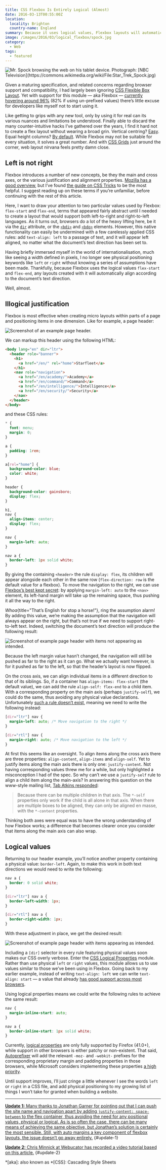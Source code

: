 ```yaml
---
title: CSS Flexbox Is Entirely Logical (Almost)
date: 2016-03-13T00:55:00Z
location:
  locality: Brighton
  country-name: England
summary: Because it uses logical values, Flexbox layouts will automatically align according to a document’s text-direction. Well, almost.
image: /images/2016/03/logical_flexbox/spock.jpg
category:
  - Web
tags:
  - featured
---
```

![](/images/2016/03/logical_flexbox/spock.jpg 'Mr. Spock browsing the web on his tablet device. Photograph: [NBC Television](https://commons.wikimedia.org/wiki/File:Star_Trek_Spock.jpg)')

Given a maturing specification, and related concerns regarding browser support and compatibility, I had largely been ignoring [CSS Flexible Box Layout][1]. Yet with support for this module — aka Flexbox — [currently hovering around 96%][2] (82% if using un-prefixed values) there’s little excuse for developers like myself not to start using it.

Like getting to grips with any new tool, only by using it for real can its various nuances and limitations be understood. Finally able to discard the many counter-intuitive hacks I’ve gathered over the years, I find it hard not to create a flex layout without wearing a broad grin. Vertical centring? [Easy][3]. Equal height columns? [By default][4]. While Flexbox may not be suitable for every situation, it solves a great number. And with [CSS Grids][5] just around the corner, web layout nirvana feels pretty damn close.

## Left is not right

Flexbox introduces a number of new concepts, be they the main and cross axes, or the various justification and alignment properties. [Mozilla has a good overview][6], but I’ve found [the guide on CSS Tricks][7] to be the most helpful. I suggest reading up on these terms if you’re unfamiliar, before continuing with the rest of this article.

Here, I want to draw your attention to two particular values used by Flexbox: `flex-start` and `flex-end`, terms that appeared fairly abstract until I needed to create a layout that would support both left-to-right and right-to-left languages. As it turns out, browsers do a lot of the heavy lifting here, be it via the [`dir`][8] attribute, or the [`<bdi>`][9] and [`<bdo>`][10] elements. However, this native functionality can easily be undermined with a few carelessly applied CSS rules: add `text-align: left` to a passage of text, and it will appear left aligned, no matter what the document’s text direction has been set to.

Having briefly immersed myself in the world of internationalisation, much like seeing a width defined in pixels, I no longer see physical positioning keywords like `left` or `right` without knowing a series of assumptions have been made. Thankfully, because Flexbox uses the logical values `flex-start` and `flex-end`, any layouts created with it will automatically align according to the document’s text direction.

Well, almost.

## Illogical justification

Flexbox is most effective when creating micro layouts within parts of a page and positioning items in one dimension. Like for example, a page header:

![Screenshot of an example page header.](/images/2016/03/logical_flexbox/header-ltr.svg 'Our header, with the site’s name on the left, and navigation items to the right.')

We can markup this header using the following HTML:

```html
<body lang="en" dir="ltr">
  <header role="banner">
    <h1>
      <a href="/en/" rel="home">Starfleet</a>
    </h1>
    <nav role="navigation">
      <a href="/en/academy/">Academy</a>
      <a href="/en/command/">Command</a>
      <a href="/en/intelligence/">Intelligence</a>
      <a href="/en/security/">Security</a>
    </nav>
  </header>
</body>
```

and these CSS rules:

```css
* {
  font: menu;
  margin: 0;
}

a {
  padding: 1rem;
}

a[rel="home"] {
  background-color: blue;
  color: white;
}

header {
  background-color: gainsboro;
  display: flex;
}

h1,
nav {
  align-items: center;
  display: flex;
}

nav {
  margin-left: auto;
}

nav a {
  border-left: 1px solid white;
}
```

By giving the containing `<header>` the rule `display: flex`, its children will appear alongside each other in the same row (`flex-direction: row` is the default value for a flexbox). To move the navigation to the right, we can use [Flexbox’s best kept secret][11]: by applying `margin-left: auto` to the `<nav>` element, its left-hand margin will take up the remaining space, thus pushing it all the way to the right.

*Whoa*{title="That’s English for stop a horse!"}, ring the assumption alarm! By adding this value, we’re making the assumption that the navigation will always appear on the right, but that’s not true if we need to support right-to-left text. Indeed, switching the document’s text direction will produce the following result:

![Screenshot of example page header with items not appearing as intended.](/images/2016/03/logical_flexbox/header-rtl-margin-left.svg 'Our header as it appears when text direction is set right-to-left.')

Because the left margin value hasn’t changed, the navigation will still be pushed as far to the right as it can go. What we actually want however, is for it pushed as far to the left, so that the header’s layout is now flipped.

On the cross axis, we can align individual items in a different direction to that of its siblings. So, if a container has `align-items: flex-start` (the default value), we can add the rule `align-self: flex-end` to a child item. With a corresponding property on the main axis (perhaps `justify-self`), we could do the same, thus avoiding any physical value declarations. Unfortunately [such a rule doesn’t exist][12], meaning we need to write the following instead:

```css
[dir="ltr"] nav {
  margin-left: auto; /* Move navigation to the right */
}

[dir="rtl"] nav {
  margin-right: auto; /* Move navigation to the left */
}
```

At first this seems like an oversight. To align items along the cross axis there are three properties: `align-content`, `align-items` and `align-self`. Yet to justify items along the main axis there is only one: `justify-content`. Not having corresponding values threw me for a while, but only highlighted a misconception I had of the spec. So why can’t we use a `justify-self` rule to align a child item along the main-axis? In answering this question on the www-style mailing list, [Tab Atkins responded][13]:

> Because there can be multiple children in that axis. The `*-self` properties only work if the child is all alone in that axis. When there are multiple boxes to be aligned, they can only be aligned en masse, with the `*-content` properties.

Thinking both axes were equal was to have the wrong understanding of how Flexbox works; a difference that becomes clearer once you consider that items along the main axis can also wrap.

## Logical values

Returning to our header example, you’ll notice another property containing a physical value: `border-left`. Again, to make this work in both text directions we would need to write the following:

```css
nav a {
  border: 0 solid white;
}

[dir="ltr"] nav a {
  border-left-width: 1px;
}

[dir="rtl"] nav a {
  border-right-width: 1px;
}
```

With these adjustment in place, we get the desired result:

![Screenshot of example page header with items appearing as intended.](/images/2016/03/logical_flexbox/header-rtl.svg 'Our header now appears correctly when text direction is set right-to-left.')

Including a `[dir]` selector in every rule featuring physical values soon makes our CSS overly verbose. Enter the [CSS Logical Properties][14] module. Rather than use physical `left` or `right` values, this module allows us to use values similar to those we’ve been using in Flexbox. Going back to my earlier example, instead of writing `text-align: left` we can write `text-align: start` — a value that already [has good support across most browsers][15].

Using logical properties means we could write the following rules to achieve the same result:

```css
nav {
  margin-inline-start: auto;
}

nav a {
  border-inline-start: 1px solid white;
}
```

Currently, [logical properties][16] are only fully supported by Firefox (41.0+), while support in other browsers is either patchy or non-existent. That said, [Autoprefixer][17] will add the relevant `-moz-` and `-webkit-` prefixes for the corresponding proprietary margin and padding properties in those browsers, while Microsoft considers implementing these properties [a high priority][18].

Until support improves, I’ll just cringe a little whenever I see the words `left` or `right` in a CSS file, and add physical positioning to my growing list of things I won’t take for granted when building a website.

***

<ins datetime="2016-03-17">**Update 1:** Many thanks to [Jonathan Garner][19] for pointing out that [I can push the site name and navigation apart by adding `justify-content: space-between`][20] to the flex container, thus avoiding the need for any positional values, physical or logical. As is so often the case, there can be many means of achieving the same objective, but Jonathan’s solution is certainly the most sensible. Still, with auto margins a key component of flexbox layouts, the issue doesn’t go away entirely.</ins>
{#update-1}

<ins datetime="2016-03-30">**Update 2:** [Chris Minnick][21] at [Webucator][22] has recorded [a video tutorial][23] based on this article.</ins>
{#update-2}

[1]: https://www.w3.org/TR/css-flexbox-1/
[2]: http://caniuse.com/flexbox
[3]: https://philipwalton.github.io/solved-by-flexbox/demos/vertical-centering/
[4]: https://philipwalton.github.io/solved-by-flexbox/demos/holy-grail/
[5]: https://gridbyexample.com/
[6]: https://developer.mozilla.org/en-US/docs/Web/CSS/CSS_Flexible_Box_Layout/Using_CSS_flexible_boxes
[7]: https://css-tricks.com/snippets/css/a-guide-to-flexbox/
[8]: https://developer.mozilla.org/en-US/docs/Web/HTML/Global_attributes/dir
[9]: https://developer.mozilla.org/en-US/docs/Web/HTML/Element/bdi
[10]: https://developer.mozilla.org/en-US/docs/Web/HTML/Element/bdo
[11]: https://medium.com/@samserif/bd3d892826b6
[12]: http://stackoverflow.com/questions/32551291/in-css-flexbox-why-are-there-no-justify-items-and-justify-self-properties
[13]: https://lists.w3.org/Archives/Public/www-style/2015Apr/0114.html
[14]: https://drafts.csswg.org/css-logical-props/
[15]: http://www.quirksmode.org/css/text/#t07
[16]: https://developer.mozilla.org/en-US/docs/Web/CSS/CSS_Logical_Properties
[17]: https://github.com/postcss/autoprefixer
[18]: https://dev.windows.com/en-us/microsoft-edge/platform/status/csslogicalpropertieslevel1
[19]: http://www.jonathangarner.co.uk
[20]: https://twitter.com/jonathangarner_/status/709483346510872576
[21]: https://about.me/chrisminnick
[22]: https://www.webucator.com
[23]: https://www.youtube.com/watch?v=Q_0tP52RBh4

*[aka]: also known as
*[CSS]: Cascading Style Sheets
